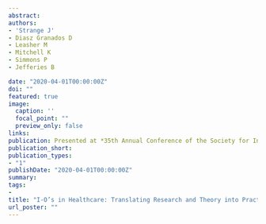 ```yaml
---
abstract: 
authors:
- 'Strange J'
- Diasz Granados D
- Leasher M
- Mitchell K
- Simmons P
- Jefferies B

date: "2020-04-01T00:00:00Z"
doi: ""
featured: true
image:
  caption: ''
  focal_point: ""
  preview_only: false
links:
publication: Presented at *35th Annual Conference of the Society for Industrial and Organizational Psychology (Conference Canceled)*
publication_short:
publication_types: 
- "1"
publishDate: "2020-04-01T00:00:00Z"
summary: 
tags:
- 
title: "I-O’s in Healthcare: Translating Research and Theory into Practice"
url_poster: ""
---
```


